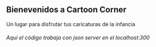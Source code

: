 <h2>Bienevenidos a Cartoon Corner</h2> 
<p> Un lugar para disfrutar tus caricaturas de la infancia</p>

<h6>Aqui el código trabaja con json server en el localhost:300</h6>
